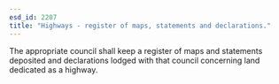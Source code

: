 ```yaml
---
esd_id: 2207
title: "Highways - register of maps, statements and declarations."
---
```


The appropriate council shall keep a register of maps and statements deposited and declarations lodged with that council concerning land dedicated as a highway.

